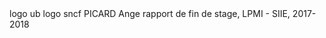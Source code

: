 
<div class="frontcover">
    logo ub
    logo sncf
    PICARD Ange
    rapport de fin de stage, LPMI - SIIE, 2017-2018
</diV>
<div class="guardpage"></diV>

